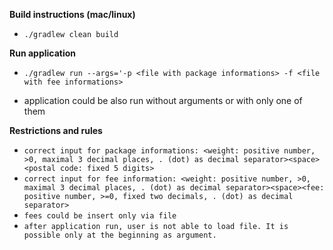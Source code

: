 **Build instructions (mac/linux)**

* `./gradlew clean build`

**Run application**

* `./gradlew run --args='-p <file with package informations> -f <file with fee informations>`
  
* application could be also run without arguments or with only one of them

**Restrictions and rules**

* `correct input for package informations: <weight: positive number, >0, maximal 3 decimal places, . (dot) as decimal separator><space><postal code: fixed 5 digits>`
* `correct input for fee information: <weight: positive number, >0, maximal 3 decimal places, . (dot) as decimal separator><space><fee: positive number, >=0, fixed two decimals, . (dot) as decimal separator>`
* `fees could be insert only via file`
* `after application run, user is not able to load file. It is possible only at the beginning as argument.`